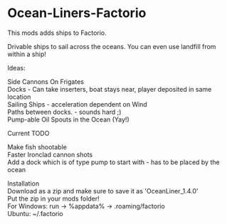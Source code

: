 # Ocean-Liners-Factorio
This mods adds ships to Factorio.

Drivable ships to sail across the oceans. You can even use landfill from within a ship!

Ideas: <br>

Side Cannons On Frigates <br>
Docks - Can take inserters, boat stays near, player deposited in same location <br>
Sailing Ships - acceleration dependent on Wind <br>
Paths between docks. - sounds hard ;) <br>
Pump-able Oil Spouts in the Ocean (Yay!) <br>

Current TODO <br>

Make fish shootable <br>
Faster Ironclad cannon shots <br>
Add a dock which is of type pump to start with - has to be placed by the ocean <br>


Installation <br>
Download as a zip and make sure to save it as 'OceanLiner_1.4.0' <br>
Put the zip in your mods folder! <br>
For Windows:  run -> %appdata% -> .roaming/factorio <br>
Ubuntu: ~/.factorio 
